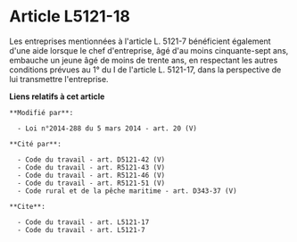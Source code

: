 # Article L5121-18

Les entreprises mentionnées à l'article L. 5121-7 bénéficient également d'une aide lorsque le chef d'entreprise, âgé d'au
moins cinquante-sept ans, embauche un jeune   âgé de moins de trente ans, en respectant les autres conditions prévues au 1°
du I de l'article L. 5121-17, dans la perspective de lui transmettre l'entreprise.

**Liens relatifs à cet article**

	**Modifié par**:

	  - Loi n°2014-288 du 5 mars 2014 - art. 20 (V)

	**Cité par**:

	  - Code du travail - art. D5121-42 (V)
	  - Code du travail - art. R5121-43 (V)
	  - Code du travail - art. R5121-46 (V)
	  - Code du travail - art. R5121-51 (V)
	  - Code rural et de la pêche maritime - art. D343-37 (V)

	**Cite**:

	  - Code du travail - art. L5121-17
	  - Code du travail - art. L5121-7
